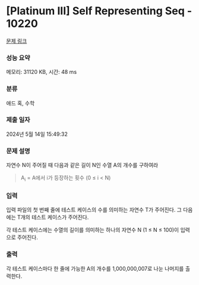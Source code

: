# [Platinum III] Self Representing Seq - 10220 

[문제 링크](https://www.acmicpc.net/problem/10220) 

### 성능 요약

메모리: 31120 KB, 시간: 48 ms

### 분류

애드 혹, 수학

### 제출 일자

2024년 5월 14일 15:49:32

### 문제 설명

<p>자연수 N이 주어질 때 다음과 같은 길이 N인 수열 A의 개수를 구하여라</p>

<blockquote>
<p>A<sub>i</sub> = A에서 i가 등장하는 횟수 (0 ≤ i < N)</p>
</blockquote>

### 입력 

 <p>입력 파일의 첫 번째 줄에 테스트 케이스의 수를 의미하는 자연수 T가 주어진다. 그 다음에는 T개의 테스트 케이스가 주어진다.</p>

<p>각 테스트 케이스에는 수열의 길이를 의미하는 하나의 자연수 N (1 ≤ N ≤ 100)이 입력으로 주어진다.</p>

### 출력 

 <p>각 테스트 케이스마다 한 줄에 가능한 A의 개수를 1,000,000,007로 나눈 나머지를 출력한다.</p>

